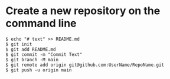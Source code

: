 # Create a new repository on the command line
```
$ echo "# text" >> README.md
$ git init
$ git add README.md
$ git commit -m "Commit Text"
$ git branch -M main
$ git remote add origin git@github.com:UserName/RepoName.git
$ git push -u origin main
```
